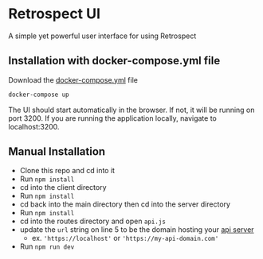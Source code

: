 # Retrospect UI

A simple yet powerful user interface for using Retrospect

## Installation with docker-compose.yml file

Download the [docker-compose.yml](https://github.com/Team-Retrospect/docker-files) file

```sh
docker-compose up
```

The UI should start automatically in the browser. If not, it will be running on port 3200. If you are running the application locally, navigate to localhost:3200.

## Manual Installation

- Clone this repo and cd into it
- Run `npm install`
- cd into the client directory
- Run `npm install`
- cd back into the main directory then cd into the server directory
- Run `npm install`
- cd into the routes directory and open `api.js`
- update the `url` string on line 5 to be the domain hosting your [api server](https://github.com/Team-Retrospect/api-server)
  - ex. `'https://localhost'` or `'https://my-api-domain.com'`
- Run `npm run dev`
